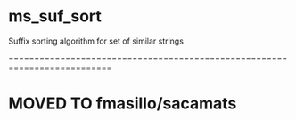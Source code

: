 # ms_suf_sort
Suffix sorting algorithm for set of similar strings

==========================================================================

MOVED TO fmasillo/sacamats
==========================================================================
